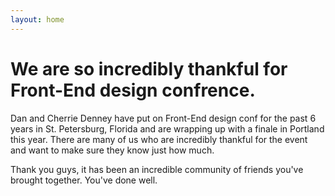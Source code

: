 ```yaml
---
layout: home
---
```


<div class="featured">
  <div class="content">
    <h1>We are so incredibly thankful for Front-End design confrence.</h1>
    <p>Dan and Cherrie Denney have put on Front-End design conf for the past 6 years in St. Petersburg, Florida and are wrapping up with a finale in Portland this year. There are many of us who are incredibly thankful for the event and want to make sure they know just how much.</p>
    <p>Thank you guys, it has been an incredible community of friends you've brought together. You've done well.</p>
  </div>
</div>

